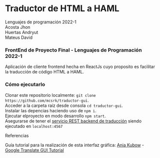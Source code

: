 # Traductor de HTML a HAML
Lenguajes de programación 2022-1  
Acosta Jhon  
Huertas Andryut  
Mateus David
### FrontEnd de Proyecto Final - Lenguajes de Programación 2022-1
Aplicación de cliente frontend hecha en ReactJs cuyo proposito es facilitar la traducción de código HTML a HAML.

### Cómo ejecutarlo

Clonar este repositorio localmente: `git clone https://github.com/mcsrk/traductor-gui`.  
Acceder a la carpeta raíz desde consola  `cd traductor-gui`.  
Instalar las depencias haciendo uso de `npm i`.  
Ejecutar elproyecto en modo desarrollo `npm start`.  
Asegurarse de tener el [servicio REST backend de traducción](https://github.com/dmateusb/html_to_haml) siendo ejecutado en  `localhost:4567`

Referencias  

Guía tutorial para la realización de esta interfaz gráfica: [Ania Kubow](https://github.com/kubowania) - [Google Translate GUI Tutorial](https://www.youtube.com/watch?v=aFISwq3wteY&t=420s)